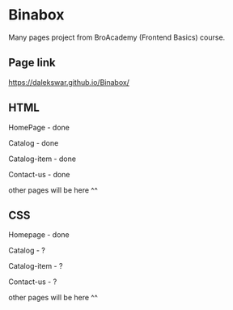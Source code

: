 # Binabox
Many pages project from BroAcademy (Frontend Basics) course.

## Page link

https://dalekswar.github.io/Binabox/

## HTML
HomePage - done

Catalog - done

Catalog-item - done

Contact-us - done

other pages will be here ^^

## CSS
Homepage - done

Catalog - ?

Catalog-item - ?

Contact-us - ?

other pages will be here ^^
